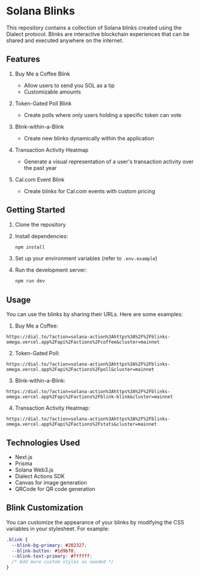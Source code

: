 # Solana Blinks

This repository contains a collection of Solana blinks created using the Dialect protocol. Blinks are interactive blockchain experiences that can be shared and executed anywhere on the internet.

## Features

1. Buy Me a Coffee Blink

   - Allow users to send you SOL as a tip
   - Customizable amounts

2. Token-Gated Poll Blink

   - Create polls where only users holding a specific token can vote

3. Blink-within-a-Blink

   - Create new blinks dynamically within the application

4. Transaction Activity Heatmap

   - Generate a visual representation of a user's transaction activity over the past year

5. Cal.com Event Blink
   - Create blinks for Cal.com events with custom pricing

## Getting Started

1. Clone the repository
2. Install dependencies:

   ```bash
   npm install
   ```

3. Set up your environment variables (refer to `.env.example`)
4. Run the development server:
   ```bash
   npm run dev
   ```

## Usage

You can use the blinks by sharing their URLs. Here are some examples:

1. Buy Me a Coffee:

```
https://dial.to/?action=solana-action%3Ahttps%3A%2F%2Fblinks-omega.vercel.app%2Fapi%2Factions%2Fcoffee&cluster=mainnet
```

2. Token-Gated Poll:
```
https://dial.to/?action=solana-action%3Ahttps%3A%2F%2Fblinks-omega.vercel.app%2Fapi%2Factions%2Fpoll&cluster=mainnet
```

3. Blink-within-a-Blink:
```
https://dial.to/?action=solana-action%3Ahttps%3A%2F%2Fblinks-omega.vercel.app%2Fapi%2Factions%2Fblink-blink&cluster=mainnet
```

4. Transaction Activity Heatmap:
```
https://dial.to/?action=solana-action%3Ahttps%3A%2F%2Fblinks-omega.vercel.app%2Fapi%2Factions%2Fstats&cluster=mainnet
```

## Technologies Used

- Next.js
- Prisma
- Solana Web3.js
- Dialect Actions SDK
- Canvas for image generation
- QRCode for QR code generation

## Blink Customization

You can customize the appearance of your blinks by modifying the CSS variables in your stylesheet. For example:

```css
.blink {
  --blink-bg-primary: #202327;
  --blink-button: #1d9bf0;
  --blink-text-primary: #ffffff;
  /* Add more custom styles as needed */
}
```
